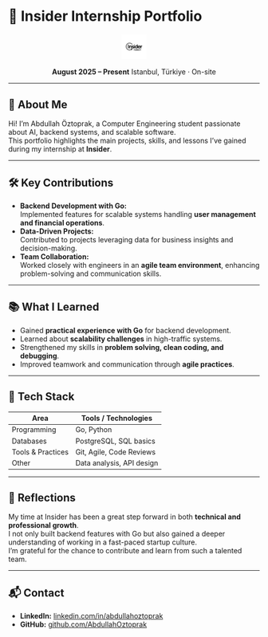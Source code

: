 # 🚀 Insider Internship Portfolio

<p align="center">
  <img src="/experience/insider_intern_banner.jpg" alt="Insider Internship Banner" width="10%"/>
</p>

<p align="center">
  <b>August 2025 – Present</b>  
  Istanbul, Türkiye · On-site
</p>

---

## 👋 About Me
Hi! I’m Abdullah Öztoprak, a Computer Engineering student passionate about AI, backend systems, and scalable software.  
This portfolio highlights the main projects, skills, and lessons I’ve gained during my internship at **Insider**.

---

## 🛠️ Key Contributions
- **Backend Development with Go:**  
  Implemented features for scalable systems handling **user management and financial operations**.  
- **Data-Driven Projects:**  
  Contributed to projects leveraging data for business insights and decision-making.  
- **Team Collaboration:**  
  Worked closely with engineers in an **agile team environment**, enhancing problem-solving and communication skills.  

---

## 📚 What I Learned
- Gained **practical experience with Go** for backend development.  
- Learned about **scalability challenges** in high-traffic systems.  
- Strengthened my skills in **problem solving, clean coding, and debugging**.  
- Improved teamwork and communication through **agile practices**.  

---

## 🔧 Tech Stack
| Area               | Tools / Technologies                |
|--------------------|-------------------------------------|
| Programming        | Go, Python                          |
| Databases          | PostgreSQL, SQL basics              |
| Tools & Practices  | Git, Agile, Code Reviews            |
| Other              | Data analysis, API design           |

---

## 💬 Reflections
My time at Insider has been a great step forward in both **technical and professional growth**.  
I not only built backend features with Go but also gained a deeper understanding of working in a fast-paced startup culture.  
I’m grateful for the chance to contribute and learn from such a talented team.  

---

## 📬 Contact
- **LinkedIn:** [linkedin.com/in/abdullahoztoprak](https://linkedin.com/in/abdullahoztoprak)  
- **GitHub:** [github.com/AbdullahOztoprak](https://github.com/AbdullahOztoprak)  
